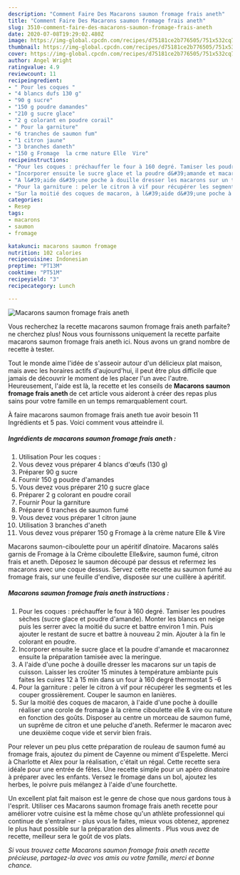 ```yaml
---
description: "Comment Faire Des Macarons saumon fromage frais aneth"
title: "Comment Faire Des Macarons saumon fromage frais aneth"
slug: 3510-comment-faire-des-macarons-saumon-fromage-frais-aneth
date: 2020-07-08T19:29:02.480Z
image: https://img-global.cpcdn.com/recipes/d75181ce2b776505/751x532cq70/macarons-saumon-fromage-frais-aneth-photo-principale-de-la-recette.jpg
thumbnail: https://img-global.cpcdn.com/recipes/d75181ce2b776505/751x532cq70/macarons-saumon-fromage-frais-aneth-photo-principale-de-la-recette.jpg
cover: https://img-global.cpcdn.com/recipes/d75181ce2b776505/751x532cq70/macarons-saumon-fromage-frais-aneth-photo-principale-de-la-recette.jpg
author: Angel Wright
ratingvalue: 4.9
reviewcount: 11
recipeingredient:
- " Pour les coques "
- "4 blancs dufs 130 g"
- "90 g sucre"
- "150 g poudre damandes"
- "210 g sucre glace"
- "2 g colorant en poudre corail"
- " Pour la garniture"
- "6 tranches de saumon fum"
- "1 citron jaune"
- "3 branches daneth"
- "150 g Fromage  la crme nature Elle  Vire"
recipeinstructions:
- "Pour les coques : préchauffer le four à 160 degré. Tamiser les poudres sèches (sucre glace et poudre d&#39;amande). Monter les blancs en neige puis les serrer avec la moitié du sucre et battre environ 1 min. Puis ajouter le restant de sucre et battre à nouveau 2 min. Ajouter à la fin le colorant en poudre."
- "Incorporer ensuite le sucre glace et la poudre d&#39;amande et macaronnez ensuite la préparation tamisée avec la meringue."
- "A l&#39;aide d&#39;une poche à douille dresser les macarons sur un tapis de cuisson. Laisser les croûter 15 minutes à température ambiante puis faites les cuires 12 à 15 min dans un four à 160 degré thermostat 5 -6"
- "Pour la garniture : peler le citron à vif pour récupérer les segments et les couper grossièrement. Couper le saumon en lanières."
- "Sur la moitié des coques de macaron, à l&#39;aide d&#39;une poche à douille réaliser une corole de fromage à la crème ciboulette elle &amp; vire ou nature en fonction des goûts. Disposer au centre un morceau de saumon fumé, un suprême de citron et une peluche d&#39;aneth. Refermer le macaron avec une deuxième coque vide et servir bien frais."
categories:
- Resep
tags:
- macarons
- saumon
- fromage

katakunci: macarons saumon fromage 
nutrition: 102 calories
recipecuisine: Indonesian
preptime: "PT13M"
cooktime: "PT51M"
recipeyield: "3"
recipecategory: Lunch

---
```



![Macarons saumon fromage frais aneth](https://img-global.cpcdn.com/recipes/d75181ce2b776505/751x532cq70/macarons-saumon-fromage-frais-aneth-photo-principale-de-la-recette.jpg)

Vous recherchez la recette macarons saumon fromage frais aneth parfaite? ne cherchez plus! Nous vous fournissons uniquement la recette parfaite macarons saumon fromage frais aneth ici. Nous avons un grand nombre de recette à tester.

Tout le monde aime l'idée de s'asseoir autour d'un délicieux plat maison, mais avec les horaires actifs d'aujourd'hui, il peut être plus difficile que jamais de découvrir le moment de les placer l'un avec l'autre. Heureusement, l'aide est là, la recette et les conseils de <strong> Macarons saumon fromage frais aneth </strong> de cet article vous aideront à créer des repas plus sains pour votre famille en un temps remarquablement court.

<!--inarticleads1-->

À faire macarons saumon fromage frais aneth tue avoir besoin 11 Ingrédients et 5 pas. Voici comment vous atteindre il.

##### Ingrédients de macarons saumon fromage frais aneth :

1. Utilisation  Pour les coques :
1. Vous devez vous préparer 4 blancs d&#39;œufs (130 g)
1. Préparer 90 g sucre
1. Fournir 150 g poudre d&#39;amandes
1. Vous devez vous préparer 210 g sucre glace
1. Préparer 2 g colorant en poudre corail
1. Fournir  Pour la garniture
1. Préparer 6 tranches de saumon fumé
1. Vous devez vous préparer 1 citron jaune
1. Utilisation 3 branches d&#39;aneth
1. Vous devez vous préparer 150 g Fromage à la crème nature Elle &amp; Vire


Macarons saumon-ciboulette pour un apéritif dînatoire. Macarons salés garnis de Fromage à la Crème ciboulette Elle&amp;vire, saumon fumé, citron frais et aneth. Déposez le saumon découpé par dessus et refermez les macarons avec une coque dessus. Servez cette recette au saumon fumé au fromage frais, sur une feuille d&#39;endive, disposée sur une cuillère à apéritif. 

<!--inarticleads2-->

##### Macarons saumon fromage frais aneth instructions :

1. Pour les coques : préchauffer le four à 160 degré. Tamiser les poudres sèches (sucre glace et poudre d&#39;amande). Monter les blancs en neige puis les serrer avec la moitié du sucre et battre environ 1 min. Puis ajouter le restant de sucre et battre à nouveau 2 min. Ajouter à la fin le colorant en poudre.
1. Incorporer ensuite le sucre glace et la poudre d&#39;amande et macaronnez ensuite la préparation tamisée avec la meringue.
1. A l&#39;aide d&#39;une poche à douille dresser les macarons sur un tapis de cuisson. Laisser les croûter 15 minutes à température ambiante puis faites les cuires 12 à 15 min dans un four à 160 degré thermostat 5 -6
1. Pour la garniture : peler le citron à vif pour récupérer les segments et les couper grossièrement. Couper le saumon en lanières.
1. Sur la moitié des coques de macaron, à l&#39;aide d&#39;une poche à douille réaliser une corole de fromage à la crème ciboulette elle &amp; vire ou nature en fonction des goûts. Disposer au centre un morceau de saumon fumé, un suprême de citron et une peluche d&#39;aneth. Refermer le macaron avec une deuxième coque vide et servir bien frais.


Pour relever un peu plus cette préparation de rouleau de saumon fumé au fromage frais, ajoutez du piment de Cayenne ou miment d&#39;Espelette. Merci à Charlotte et Alex pour la réalisation, c&#39;était un régal. Cette recette sera idéale pour une entrée de fêtes. Une recette simple pour un apéro dinatoire à préparer avec les enfants. Versez le fromage dans un bol, ajoutez les herbes, le poivre puis mélangez à l&#39;aide d&#39;une fourchette. 

<!--inarticleads1-->

<p>
Un excellent plat fait maison est le genre de chose que nous gardons tous à l'esprit. Utiliser ces Macarons saumon fromage frais aneth recette pour améliorer votre cuisine est la même chose qu'un athlète professionnel qui continue de s'entraîner - plus vous le faites, mieux vous obtenez, apprenez le plus haut possible sur la préparation des aliments . Plus vous avez de recette, meilleur sera le goût de vos plats.
</p>

<p>
<i>Si vous trouvez cette Macarons saumon fromage frais aneth recette précieuse, partagez-la avec vos amis ou votre famille, merci et bonne chance.</i>
</p>
